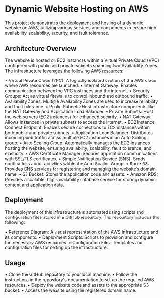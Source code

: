 # Dynamic Website Hosting on AWS

This project demonstrates the deployment and hosting of a dynamic website on AWS, utilizing various services and components to ensure high availability, scalability, security, and fault tolerance.

## Architecture Overview

The website is hosted on EC2 instances within a Virtual Private Cloud (VPC) configured with public and private subnets spanning two Availability Zones. The infrastructure leverages the following AWS resources:

•	Virtual Private Cloud (VPC): A logically isolated section of the AWS cloud where AWS resources are launched.
•	Internet Gateway: Enables communication between the VPC instances and the internet.
•	Security Groups: Act as virtual firewalls to control inbound and outbound traffic.
•	Availability Zones: Multiple Availability Zones are used to increase reliability and fault tolerance.
•	Public Subnets: Host infrastructure components like the NAT Gateway and Application Load Balancer.
•	Private Subnets: Host the web servers (EC2 instances) for enhanced security.
•	NAT Gateway: Allows instances in private subnets to access the internet.
•	EC2 Instance Connect Endpoint: Enables secure connections to EC2 instances within both public and private subnets.
•	Application Load Balancer: Distributes incoming web traffic across multiple EC2 instances in an Auto Scaling group.
•	Auto Scaling Group: Automatically manages the EC2 instances hosting the website, ensuring availability, scalability, fault tolerance, and elasticity.
•	AWS Certificate Manager: Secures application communications with SSL/TLS certificates.
•	Simple Notification Service (SNS): Sends notifications about activities within the Auto Scaling Group.
•	Route 53: Provides DNS services for registering and managing the website's domain name.
•	S3 Bucket: Stores the application code and assets.
•	Amazon RDS: Provides a scalable, high-availability database service for storing dynamic content and application data.

## Deployment

The deployment of this infrastructure is automated using scripts and configuration files stored in a GitHub repository. The repository includes the following:

•	Reference Diagram: A visual representation of the AWS infrastructure and its components.
•	Deployment Scripts: Scripts to provision and configure the necessary AWS resources.
•	Configuration Files: Templates and configuration files for setting up the infrastructure.

## Usage

•	Clone the GitHub repository to your local machine.
•	Follow the instructions in the repository's documentation to set up the required AWS resources.
•	Deploy the website code and assets to the appropriate S3 bucket.
•	Access the website using the registered domain name.
